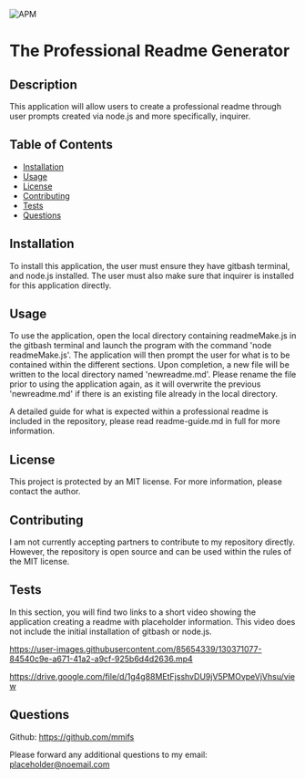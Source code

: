 ![APM](https://img.shields.io/apm/l/vim-mode?style=plastic)
# The Professional Readme Generator 

## Description

This application will allow users to create a professional readme through user prompts created via node.js and more specifically, inquirer.

## Table of Contents

* [Installation](#installation)
* [Usage](#usage)
* [License](#license)
* [Contributing](contributing)
* [Tests](#tests)
* [Questions](#questions)


## Installation

To install this application, the user must ensure they have gitbash terminal, and node.js installed. The user must also make sure that inquirer is installed for this application directly.


## Usage

To use the application, open the local directory containing readmeMake.js in the gitbash terminal and launch the program with the command 'node readmeMake.js'. The application will then prompt the user for what is to be contained within the different sections. Upon completion, a new file will be written to the local directory named 'newreadme.md'. Please rename the file prior to using the application again, as it will overwrite the previous 'newreadme.md' if there is an existing file already in the local directory.

A detailed guide for what is expected within a professional readme is included in the repository, please read readme-guide.md in full for more information.


## License

This project is protected by an MIT license. For more information, please contact the author.


## Contributing

I am not currently accepting partners to contribute to my repository directly. However, the repository is open source and can be used within the rules of the MIT license.


## Tests

In this section, you will find two links to a short video showing the application creating a readme with placeholder information. This video does not include the initial installation of gitbash or node.js.

https://user-images.githubusercontent.com/85654339/130371077-84540c9e-a671-41a2-a9cf-925b6d4d2636.mp4

https://drive.google.com/file/d/1g4g88MEtFjsshvDU9jV5PMOvpeVjVhsu/view


## Questions

Github: https://github.com/mmifs

Please forward any additional questions to my email: placeholder@noemail.com
